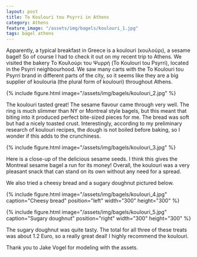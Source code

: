 ```yaml
---
layout: post
title: To Koulouri tou Psyrri in Athens
category: Athens
feature_image: "/assets/img/bagels/koulouri_1.jpg"
tags: bagel athens
---
```


Apparently, a typical breakfast in Greece is a koulouri (κουλούρι), a sesame bagel! So of course I had to check it out on my recent trip to Athens. We visited the bakery Το Κουλούρι του Ψυρρή (To Koulouri tou Psyrri), located in the Psyrri neighbourhood. We saw many carts with the To Koulouri tou Psyrri brand in different parts of the city, so it seems like they are a big supplier of koulouria (the plural form of koulouri) throughout Athens.

{% include figure.html image="/assets/img/bagels/koulouri_2.jpg" %}

The koulouri tasted great! The sesame flavour came through very well. The ring is much slimmer than NY or Montreal style bagels, but this meant that biting into it produced perfect bite-sized pieces for me. The bread was soft but had a nicely toasted crust. Interestingly, according to my preliminary research of koulouri recipes, the dough is not boiled before baking, so I wonder if this adds to the crunchiness. 

{% include figure.html image="/assets/img/bagels/koulouri_3.jpg" %}

Here is a close-up of the delicious sesame seeds. I think this gives the Montreal sesame bagel a run for its money! Overall, the koulouri was a very pleasant snack that can stand on its own without any need for a spread. 

We also tried a cheesy bread and a sugary doughnut pictured below. 

{% include figure.html image="/assets/img/bagels/koulouri_4.jpg" caption="Cheesy bread" position="left" width="300" height="300" %}

{% include figure.html image="/assets/img/bagels/koulouri_5.jpg" caption="Sugary doughnut" position="right" width="300" height="300" %}  <br/>

<p>  
The sugary doughnut was quite tasty. The total for all three of these treats was about 1.2 Euro, so a really great deal! I highly recommend the koulouri.

Thank you to Jake Vogel for modeling with the assets.
